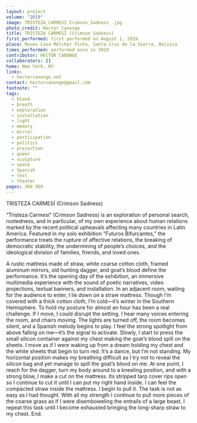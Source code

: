 ```yaml
---
layout: project
volume: "2019"
image: TRISTEZA_CARMESI_Crimson_Sadness_.jpg
photo_credit: Hector Canonge
title: TRISTEZA CARMESÍ (Crimson Sadness)
first_performed: first performed on August 1, 2019
place: Museo Casa Melchor Pinto, Santa Cruz de la Sierra, Bolivia
times_performed: performed once in 2019
contributor: HECTOR CANONGE
collaborators: []
home: New York, NY
links:
  - hectorcanonge.net
contact: hectorcanonge@gmail.com
footnote: ""
tags:
  - blood
  - breath
  - exploration
  - installation
  - light
  - memory
  - mirror
  - participation
  - politics
  - projection
  - queer
  - sculpture
  - space
  - Spanish
  - text
  - theater
pages: 368-369
---
```


TRISTEZA CARMESÍ (Crimson Sadness)

“Tristeza Carmesi” (Crimson Sadness) is an exploration of personal search, rootedness, and in particular, of my own experience about human relations marked by the recent political upheavals affecting many countries in Latin America. Featured in my solo exhibition “Futuros Bifurcantes,” the performance treats the rupture of affective relations, the breaking of democratic stability, the undermining of people’s choices, and the ideological division of families, friends, and loved ones.

A rustic mattress made of straw, white coarse cotton cloth, framed aluminum mirrors, old hunting dagger, and goat’s blood define the performance. It’s the opening day of the exhibition, an immersive multimedia experience with the sound of poetic narratives, video projections, textual banners, and installation. In an adjacent room, waiting for the audience to enter, I lie down on a straw mattress. Though I’m covered with a thick cotton cloth, I’m cold—it’s winter in the Southern Hemisphere. To hold my posture for almost an hour has been a real challenge. If I move, I could disrupt the setting. I hear many voices entering the room, and chairs moving. The lights are turned off, the room becomes silent, and a Spanish melody begins to play. I feel the strong spotlight from above falling on me—it’s the signal to activate. Slowly, I start to press the small silicon container against my chest making the goat’s blood spill on the sheets. I move as if I were waking up from a dream holding my chest and the white sheets that begin to turn red. It’s a dance, but I’m not standing. My horizontal position makes my breathing difficult as I try not to reveal the silicon bag and yet manage to spill the goat’s blood on me. At one point, I reach for the dagger, turn my body around to a kneeling position, and with a strong blow, I make a cut on the mattress. Its stripped tarp cover rips open so I continue to cut it until I can put my right hand inside. I can feel the compacted straw inside the mattress. I begin to pull it. The task is not as easy as I had thought. With all my strength I continue to pull more pieces of the coarse grass as if I were disemboweling the entrails of a large beast. I repeat this task until I become exhausted bringing the long-sharp straw to my chest. End.
